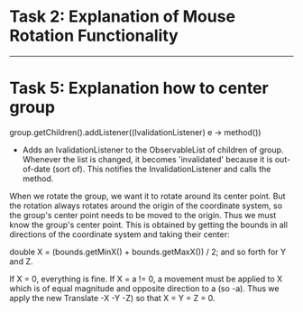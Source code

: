 # Task 2: Explanation of Mouse Rotation Functionality

---

# Task 5: Explanation how to center group

group.getChildren().addListener((IvalidationListener) e -> method())

- Adds an IvalidationListener to the ObservableList of children of group. Whenever the list is changed, it becomes 'invalidated' because it is out-of-date (sort of). This notifies the InvalidationListener and calls the method.

When we rotate the group, we want it to rotate around its center point. But the rotation always rotates around the origin of the coordinate system, so the group's center point needs to be moved to the origin. Thus we must know the group's center point. This is obtained by getting the bounds in all directions of the coordinate system and taking their center:

double X = (bounds.getMinX() + bounds.getMaxX()) / 2; and so forth for Y and Z.

If X = 0, everything is fine. If X = a != 0, a movement must be applied to X which is of equal magnitude and opposite direction to a (so -a). Thus we apply the new Translate -X -Y -Z) so that X = Y = Z = 0.
